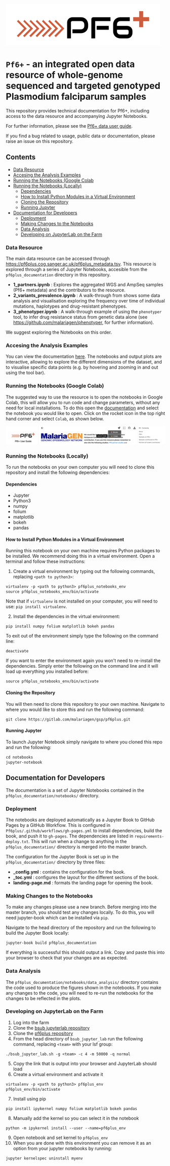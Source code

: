 !["PF6+ logo"](pf6plus_documentation/images/pf6plus-logo.png)

# `Pf6+` - an integrated open data resource of whole-genome sequenced and targeted genotyped Plasmodium falciparum samples

This repository provides technical documentation for Pf6+, including access to the data resource and accompanying Jupyter Notebooks.

For further information, please see the [Pf6+ data user guide](https://malariagen.github.io/Pf6plus/).

If you find a bug related to usage, public data or documentation, please raise an issue on this repository.

## Contents
  * [Data Resource](#Data-Resource)
  * [Accesing the Analysis Examples](#Accesing-the-Analysis-Examples)
  * [Running the Notebooks (Google Colab](#Running-the-Notebooks-(Google-Colab))
  * [Running the Notebooks (Locally)](#Running-the-Notebooks-(Locally))
    * [Dependencies](#Dependencies)
    * [How to Install Python Modules in a Virtual Environment](#How-to-Install-Python-Modules-in-a-Virtual-Environment)
    * [Cloning the Repository](#Cloning-the-Repository)
    * [Running Jupyter](#Running-Jupyter)
  * [Documentation for Developers](#Documentation-for-Developers)
    * [Deployment](#Deployment)
    * [Making Changes to the Notebooks](#Making-Changes-to-the-Notebooks)
    * [Data Analysis](#Data-Analysis)
    * [Developing on JupyterLab on the Farm](#Developing-on-JupyterLab-on-the-Farm)


### Data Resource

The main data resource can be accessed through https://pf6plus.cog.sanger.ac.uk/pf6plus_metadata.tsv. This resource is explored through a series of Jupyter Notebooks, accesible from the `pf6plus_documentation` directory in this repository.

- **1_partners.ipynb** : Explores the aggregated WGS and AmpSeq samples (Pf6+ metadata) and the contributors to the resource.
- **2_variants_prevalence.ipynb** : A walk-through from shows some data analysis and visualisation exploring the frequency over time of individual mutations, haplotypes and drug-resistant phenotypes.
- **3_phenotyper.ipynb** : A walk-through example of using the `phenotyper`  tool, to infer drug resistance status from genetic data alone (see https://github.com/malariagen/phenotyper, for further information).

We suggest exploring the Notebooks on this order. 

### Accesing the Analysis Examples

You can view the documentation [here](https://malariagen.github.io/Pf6plus/). The notebooks and output plots are interactive, allowing to explore the different dimensions of the dataset, and to visualise specific data points (e.g. by hovering and zooming in and out using the tool bar).

### Running the Notebooks (Google Colab)

The suggested way to use the resource is to open the notebooks in Google Colab, this will allow you to run code and change parameters, without any need for local installations. To do this open the [documentation](https://malariagen.github.io/Pf6plus/) and select the notebook you would like to open. Click on the rocket icon in the top right hand corner and select `Colab`, as shown below.

!["Open colab](pf6plus_documentation/images/open_colab.png)

### Running the Notebooks (Locally)

To run the notebooks on your own computer you will need to clone this repository and install the following dependencies: 

#### Dependencies

- Jupyter
- Python3 
- numpy
- folium
- matplotlib
- bokeh
- pandas

#### How to Install Python Modules in a Virtual Environment

Running this notebook on your own machine requires Python packages to be installed. We recommend doing this in a virtual environment. 
Open a terminal and follow these instructions:

1. Create a virtual environment by typing out the following commands, replacing `<path to python3>`:

```
virtualenv -p <path to python3> pf6plus_notebooks_env
source pf6plus_notebooks_env/bin/activate
```

Note that if `virtualenv` is not installed on your computer, you will need to use: `pip install virtualenv`. 

2. Install the dependencies in the virtual environment:

```
pip install numpy folium matplotlib bokeh pandas 
```

To exit out of the environment simply type the following on the command line:

```
deactivate
```

If you want to enter the environment again you won't need to re-install the dependencies. Simply enter the following on the command line and it will load up everything you installed before:

```
source pf6plus_notebooks_env/bin/activate
```

#### Cloning the Repository

You will then need to clone this repository to your own machine. Navigate to where you would like to store this and run the following command:

```
git clone https://gitlab.com/malariagen/gsp/pf6plus.git
```

#### Running Jupyter

To launch Jupyter Notebook simply navigate to where you cloned this repo and run the following:

```
cd notebooks
jupyter-notebook
```

## Documentation for Developers

The documentation is a set of Jupyter Notebooks contained in the `pf6plus_documentation/notebooks/` directory.

### Deployment

The notebooks are deployed automatically as a Jupyter Book to GitHub Pages by a GitHub Workflow. This is configured in `Pf6plus/.github/workflows/gh-pages.yml` to install dependencies, build the book, and push it to `gh-pages`. The dependencies are listed in `requirements-deploy.txt`. This will run when a change to anything in the `pf6plus_documentation/` directory is merged into the master branch.

The configuration for the Jupyter Book is set up in the `pf6plus_documentation/` directory by three files:

- **\_config.yml** : contains the configuration for the book.
- **\_toc.yml** : configures the layout for the different sections of the book.
- **landing-page.md** : formats the landing page for opening the book.

### Making Changes to the Notebooks

To make any changes please use a new branch. Before merging into the master branch, you should test any changes locally.
To do this, you will need jupyter-book which can be installed via `pip`.

Navigate to the head directory of the repository and run the following to build the Jupyter Book locally:

```
jupyter-book build pf6plus_documentation
```

If everything is successful this should output a link. Copy and paste this into your browser to check that your changes are as expected.

### Data Analysis

The `pf6plus_documentation/notebooks/data_analysis/` directory contains the code used to produce the figures shown in the notebooks. If you make any changes to the code, you will need to re-run the notebooks for the changes to be reflected in the plots.

### Developing on JupyterLab on the Farm

1. Log into the farm 
2. Clone the [bsub jupyterlab repository](https://github.com/wtsi-hgi/bsub_jupyter_lab)
3. Clone the [pf6plus repository](https://github.com/malariagen/Pf6plus)
4. From the head directory of `bsub_jupyter_lab` run the following command, replacing `<team>` with your lsf group:
```
./bsub_jupyter_lab.sh -g <team> -c 4 -m 50000 -q normal
```
5. Copy the link that is output into your browser and JupyterLab should load
6. Create a virtual environment and activate it
```
virtualenv -p <path to python3> pf6plus_env
pf6plus_env/bin/activate
```
7. Install using pip
```
pip install ipykernel numpy folium matplotlib bokeh pandas
```
8. Manually add the kernel so you can select it in the notebook
```
python -m ipykernel install --user --name=pf6plus_env
```
9. Open notebook and set kernel to `pf6plus_env`
10. When you are done with this environment you can remove it as an option from your jupyter notebooks by running:
```
jupyter kernelspec uninstall myenv 
```